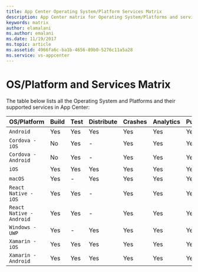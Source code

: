 ```yaml
---
title: App Center Operating System/Platform Services Matrix
description: App Center matrix for Operating System/Platforms and services
keywords: matrix
author: elamalani
ms.author: emalani
ms.date: 11/19/2017
ms.topic: article
ms.assetid: 4966fa6c-ba1b-4656-89b0-5276c11a5a28
ms.service: vs-appcenter
---
```


# OS/Platform and Services Matrix

The table below lists all the Operating System and Platforms and their supported services in App Center:

| OS/Platform | Build | Test | Distribute | Crashes | Analytics | Push |
| :--- | :--- | :--- | :--- | :--- | :--- | :--- |
| `Android` | Yes  | Yes  | Yes | Yes | Yes | Yes |
| `Cordova - iOS` | No  | Yes  | - | Yes | Yes | Yes |
| `Cordova - Android` | No  | Yes  | - | Yes | Yes | Yes |
| `iOS` | Yes  | Yes  | Yes | Yes | Yes | Yes |
| `macOS` | Yes  | -  | Yes | Yes | Yes | Yes |
| `React Native - iOS` | Yes  | Yes  | - | Yes | Yes | Yes |
| `React Native - Android` | Yes  | Yes  | - | Yes | Yes | Yes |
| `Windows - UWP` | Yes  | -  | Yes | Yes | Yes | Yes |
| `Xamarin - iOS` | Yes  | Yes  | Yes | Yes | Yes | Yes |
| `Xamarin - Android` | Yes  | Yes  | Yes | Yes | Yes | Yes |